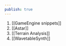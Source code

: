 ```yaml
---
publish: true
---
```


<div id='stars2'></div>
<div id='stars3'></div>
<div id='stars4'></div>

1. [[GameEngine snippets]]
2. [[Astar]]
3. [[Terrain Analysis]]
4. [[WavetableSynth]]

